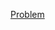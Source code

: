 [Problem](https://practice.geeksforgeeks.org/problems/implement-atoi/1/?company[]=Amazon&company[]=Amazon&problemType=functional&page=1&sortBy=submissions&category[]=Strings&query=company[]AmazonproblemTypefunctionalpage1sortBysubmissionscompany[]Amazoncategory[]Strings)
